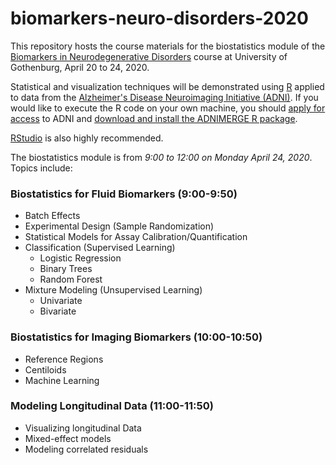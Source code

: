 # biomarkers-neuro-disorders-2020
This repository hosts the course materials for the biostatistics module of the [Biomarkers in Neurodegenerative Disorders](https://fubasdoc.gu.se/fubasextern/info?kurs=SN00030) course at University of Gothenburg, April 20 to 24, 2020.

Statistical and visualization techniques will be demonstrated using [R](https://www.r-project.org/) applied to data from the [Alzheimer's Disease Neuroimaging Initiative (ADNI)](http://adni.loni.usc.edu/). If you would like to execute the R code on your own machine, you should [apply for access](http://adni.loni.usc.edu/data-samples/access-data/) to ADNI and [download and install the ADNIMERGE R package](https://adni.loni.usc.edu/wp-content/uploads/2012/08/instruction-ADNIMERGE-packages.pdf).

[RStudio](https://rstudio.com/products/rstudio/) is also highly recommended.


The biostatistics module is from *9:00 to 12:00 on Monday April 24, 2020*. Topics include:

### Biostatistics for Fluid Biomarkers (9:00-9:50)

- Batch Effects
- Experimental Design (Sample Randomization)
- Statistical Models for Assay Calibration/Quantification
- Classification (Supervised Learning)
  - Logistic Regression
  - Binary Trees
  - Random Forest
- Mixture Modeling (Unsupervised Learning)
  - Univariate
  - Bivariate

### Biostatistics for Imaging Biomarkers (10:00-10:50)

- Reference Regions
- Centiloids
- Machine Learning

### Modeling Longitudinal Data (11:00-11:50)

- Visualizing longitudinal Data
- Mixed-effect models
- Modeling correlated residuals
